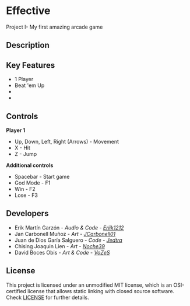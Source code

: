 # Effective
Project I- My first amazing arcade game

## Description


## Key Features

 - 1 Player
 - Beat 'em Up
 - 
 - 
 
## Controls

**Player 1**
- Up, Down, Left, Right (Arrows) - Movement
- X - Hit
- Z - Jump

**Additional controls**
- Spacebar - Start game
- God Mode - F1
- Win - F2
- Lose - F3


## Developers

 - Erik Martín Garzón - _Audio & Code_ - [_Eriik1212_](https://github.com/eriik1212)
 - Jan Carbonell Muñoz - _Art_ - [_JCarbonell01_](https://github.com/JCarbonell01)
 - Juan de Dios Garía Salguero - _Code_ - [_Jedtra_](https://github.com/Jedtra)
 - Chising Joaquin Lien - _Art_ - [_Noche39_](https://github.com/Noche39)
 - David Boces Obis - _Art & Code_ - [_VoZeS_](https://github.com/VoZeS)

## License

This project is licensed under an unmodified MIT license, which is an OSI-certified license that allows static linking with closed source software. Check [LICENSE](LICENSE) for further details.
